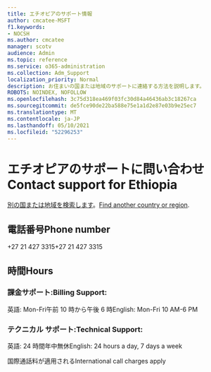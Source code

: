 ```yaml
---
title: エチオピアのサポート情報
author: cmcatee-MSFT
f1.keywords:
- NOCSH
ms.author: cmcatee
manager: scotv
audience: Admin
ms.topic: reference
ms.service: o365-administration
ms.collection: Adm_Support
localization_priority: Normal
description: お住まいの国または地域のサポートに連絡する方法を説明します。
ROBOTS: NOINDEX, NOFOLLOW
ms.openlocfilehash: 3c75d318ea469f03fc30d84a46436ab3c18267ca
ms.sourcegitcommit: de5fce90de22ba588e75e1a1d2e87e03b9e25ec7
ms.translationtype: MT
ms.contentlocale: ja-JP
ms.lasthandoff: 05/10/2021
ms.locfileid: "52296253"
---
```

# <a name="contact-support-for-ethiopia"></a><span data-ttu-id="dde90-103">エチオピアのサポートに問い合わせ</span><span class="sxs-lookup"><span data-stu-id="dde90-103">Contact support for Ethiopia</span></span>

<span data-ttu-id="dde90-104">[別の国または地域を検索します](../../business-video/get-help-support.md)。</span><span class="sxs-lookup"><span data-stu-id="dde90-104">[Find another country or region](../../business-video/get-help-support.md).</span></span>

## <a name="phone-number"></a><span data-ttu-id="dde90-105">電話番号</span><span class="sxs-lookup"><span data-stu-id="dde90-105">Phone number</span></span>
<span data-ttu-id="dde90-106">+27 21 427 3315</span><span class="sxs-lookup"><span data-stu-id="dde90-106">+27 21 427 3315</span></span>

## <a name="hours"></a><span data-ttu-id="dde90-107">時間</span><span class="sxs-lookup"><span data-stu-id="dde90-107">Hours</span></span>
### <a name="billing-support"></a><span data-ttu-id="dde90-108">課金サポート:</span><span class="sxs-lookup"><span data-stu-id="dde90-108">Billing Support:</span></span>

<span data-ttu-id="dde90-109">英語: Mon-Fri午前 10 時から午後 6 時</span><span class="sxs-lookup"><span data-stu-id="dde90-109">English: Mon-Fri 10 AM-6 PM</span></span>

### <a name="technical-support"></a><span data-ttu-id="dde90-110">テクニカル サポート:</span><span class="sxs-lookup"><span data-stu-id="dde90-110">Technical Support:</span></span>

<span data-ttu-id="dde90-111">英語: 24 時間年中無休</span><span class="sxs-lookup"><span data-stu-id="dde90-111">English: 24 hours a day, 7 days a week</span></span>

<span data-ttu-id="dde90-112">国際通話料が適用される</span><span class="sxs-lookup"><span data-stu-id="dde90-112">International call charges apply</span></span>
